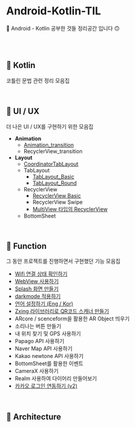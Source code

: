 # Android-Kotlin-TIL
🙂 Android - Kotlin 공부한 것들 정리공간 입니다 🙃

<br>

<br>

## 🍎 Kotlin

 코틀린 문법 관련 정리 모음집



<br>

## 🌱 UI / UX

더 나은 UI / UX를 구현하기 위한 모음집

- **Animation**
  - [Animation_transition](https://github.com/yunakim2/Android-Kotlin-TIL/tree/main/UI%20UX)
  - RecyclerView_transition
- **Layout**
  - [CoordinatorTabLayout](https://github.com/yunakim2/Android-Kotlin-TIL/tree/main/UI%20UX)
  - TabLayout
    - [TabLayout_Basic](https://github.com/yunakim2/Android-Kotlin-TIL/tree/main/UI%20UX)
    - [TabLayout_Round](https://github.com/yunakim2/Android-Kotlin-TIL/tree/main/UI%20UX)
  - RecyclerView
    - [RecyclerView Basic](https://github.com/yunakim2/Android-Kotlin-TIL/tree/main/UI%20UX)
    - RecyclerView Swipe
    - [MultiView 타입의 RecyclerView](https://github.com/yunakim2/Android-Kotlin-TIL/tree/main/UI%20UX)
  - BottomSheet



<br>

## 🌷 Function

그 동안 프로젝트를 진행하면서 구현했던 기능 모음집

- [Wifi 연결 상태 확인하기](https://github.com/yunakim2/Android-Kotlin-TIL/tree/main/Function)
- [WebView 사용하기](https://github.com/yunakim2/Android-Kotlin-TIL/tree/main/Function)
- [Splash 화면 만들기](https://github.com/yunakim2/Android-Kotlin-TIL/tree/main/Function)
- [darkmode 적용하기](https://github.com/yunakim2/Android-Kotlin-TIL/tree/main/Function)
- [언어 설정하기 (Eng / Kor)](https://github.com/yunakim2/Android-Kotlin-TIL/tree/main/Function)
- [Zxing 라이브러리로 QR코드 스캐너 만들기](https://github.com/yunakim2/Android-Kotlin-TIL/tree/main/Function)
- ARcore / scenceform을 활용한 AR Object 띄우기
- 소리나는 버튼 만들기
- 내 위치 찾기 및 GPS 사용하기
- Papago API 사용하기
- Naver Map API 사용하기
- Kakao newtone API 사용하기
- BottomSheet를 활용한 이벤트
- CameraX 사용하기
- Realm 사용하여 다이어리 만들어보기
- [카카오 로그인 연동하기 (v2)](https://yunaaaas.tistory.com/86)



<br>

## 🥑 Architecture






<br>
